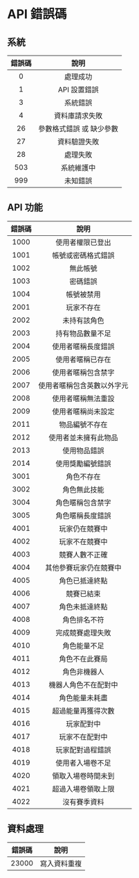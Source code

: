 # API 錯誤碼

## 系統

| 錯誤碼 | 說明 |
|:-:|:-:|
| 0 | 處理成功 |
| 1 | API 設置錯誤 |
| 3 | 系統錯誤 |
| 4 | 資料庫請求失敗 |
| 26 | 參數格式錯誤 或 缺少參數 |
| 27 | 資料驗證失敗 |
| 28 | 處理失敗 |
| 503 | 系統維護中 |
| 999 | 未知錯誤 |

## API 功能

| 錯誤碼 | 說明 |
|:-:|:-:|
| 1000 | 使用者權限已登出 |
| 1001 | 帳號或密碼格式錯誤 |
| 1002 | 無此帳號 |
| 1003 | 密碼錯誤 |
| 1004 | 帳號被禁用 |
| 2001 | 玩家不存在 |
| 2002 | 未持有該角色 |
| 2003 | 持有物品數量不足 |
| 2004 | 使用者暱稱長度錯誤 |
| 2005 | 使用者暱稱已存在 |
| 2006 | 使用者暱稱包含禁字 |
| 2007 | 使用者暱稱包含英數以外字元 |
| 2008 | 使用者暱稱無法重設 |
| 2009 | 使用者暱稱尚未設定 |
| 2011 | 物品編號不存在 |
| 2012 | 使用者並未擁有此物品 |
| 2013 | 使用物品錯誤 |
| 2014 | 使用獎勵編號錯誤 |
| 3001 | 角色不存在 |
| 3002 | 角色無此技能 |
| 3004 | 角色暱稱包含禁字 |
| 3005 | 角色暱稱長度錯誤 |
| 4001 | 玩家仍在競賽中 |
| 4002 | 玩家不在競賽中 |
| 4003 | 競賽人數不正確 |
| 4004 | 其他參賽玩家仍在競賽中 |
| 4005 | 角色已抵達終點 |
| 4006 | 競賽已結束 |
| 4007 | 角色未抵達終點 |
| 4008 | 角色排名不符 |
| 4009 | 完成競賽處理失敗 |
| 4010 | 角色能量不足 |
| 4011 | 角色不在此賽局 |
| 4012 | 角色非機器人 |
| 4013 | 機器人角色不在配對中 |
| 4014 | 角色能量未耗盡 |
| 4015 | 超過能量再獲得次數 |
| 4016 | 玩家配對中 |
| 4017 | 玩家不在配對中 |
| 4018 | 玩家配對過程錯誤 |
| 4019 | 使用者入場卷不足 |
| 4020 | 領取入場卷時間未到 |
| 4021 | 超過入場卷領取上限 |
| 4022 | 沒有賽季資料 |


## 資料處理

| 錯誤碼 | 說明 |
|:-:|:-:|
| 23000 | 寫入資料重複 |